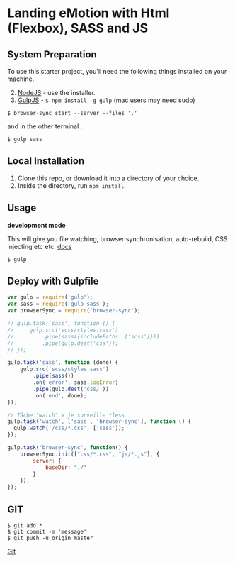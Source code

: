 Landing eMotion with Html (Flexbox), SASS and JS
=============================

## System Preparation

To use this starter project, you'll need the following things installed on your machine.

2. [NodeJS](http://nodejs.org) - use the installer.
3. [GulpJS](https://github.com/gulpjs/gulp) - `$ npm install -g gulp` (mac users may need sudo)
```shell
$ browser-sync start --server --files '.'
```
and in the other terminal :
```shell
$ gulp sass
```

## Local Installation

1. Clone this repo, or download it into a directory of your choice.
2. Inside the directory, run `npm install`.

## Usage

**development mode**

This will give you file watching, browser synchronisation, auto-rebuild, CSS injecting etc etc. [docs](https://github.com/gulpjs/gulp/blob/master/docs/API.md)

```shell
$ gulp
```

## Deploy with Gulpfile

```javascript
var gulp = require('gulp');
var sass = require('gulp-sass');
var browserSync = require('browser-sync');

// gulp.task('sass', function () {
//     gulp.src('scss/styles.sass')
//         .pipe(sass({includePaths: ['scss']}))
//         .pipe(gulp.dest('css'));
// });

gulp.task('sass', function (done) {
	gulp.src('scss/styles.sass')
		.pipe(sass())
		.on('error', sass.logError)
		.pipe(gulp.dest('css/'))
		.on('end', done);
});

// Tâche "watch" = je surveille *less
gulp.task('watch', ['sass', 'browser-sync'], function () {
  gulp.watch('/css/*.css', ['sass']);
});

gulp.task('browser-sync', function() {
    browserSync.init(["css/*.css", "js/*.js"], {
        server: {
            baseDir: "./"
        }
    });
});

```
## GIT

```shell
$ git add *
$ git commit -m 'message'
$ git push -u origin master
```
[Git](https://gist.github.com/aquelito/8596717)
